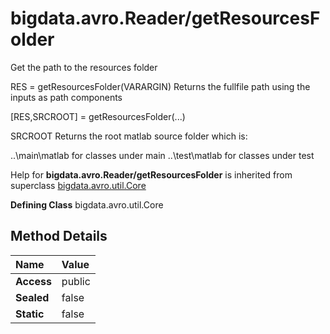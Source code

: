 [//]: #  (Copyright 2017, The MathWorks, Inc.)
# bigdata.avro.Reader/getResourcesFolder  
  
  Get the path to the resources folder
 
  RES = getResourcesFolder(VARARGIN) Returns the fullfile path
  using the inputs as path components
 
  [RES,SRCROOT] = getResourcesFolder(...)
 
  SRCROOT Returns the root matlab source folder which is:
 
  ..\main\matlab for classes under main
  ..\test\matlab for classes under test
 
  Help for **bigdata.avro.Reader/getResourcesFolder** is inherited from superclass [bigdata.avro.util.Core](bigdata.avro.util.Core.md)      

**Defining Class**	bigdata.avro.util.Core  
 
 ## Method Details  
  
Name | Value  
:------------------- | :----------------------------------------------------------------
**Access** | public  
**Sealed** | false  
**Static** |false  
